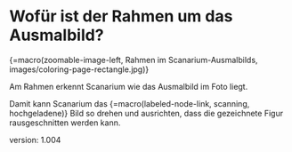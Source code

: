 # Wofür ist der Rahmen um das Ausmalbild?

{=macro(zoomable-image-left, Rahmen im Scanarium-Ausmalbilds, images/coloring-page-rectangle.jpg)}

Am Rahmen erkennt Scanarium wie das Ausmalbild im Foto liegt.

Damit kann Scanarium das {=macro(labeled-node-link, scanning, hochgeladene)} Bild so drehen und ausrichten, dass die gezeichnete Figur rausgeschnitten werden kann.


version: 1.004
